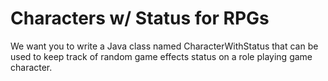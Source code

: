 # Characters w/ Status for RPGs

We want you to write a Java class named CharacterWithStatus that can be used to keep track of random
game effects status on a role playing game character. 